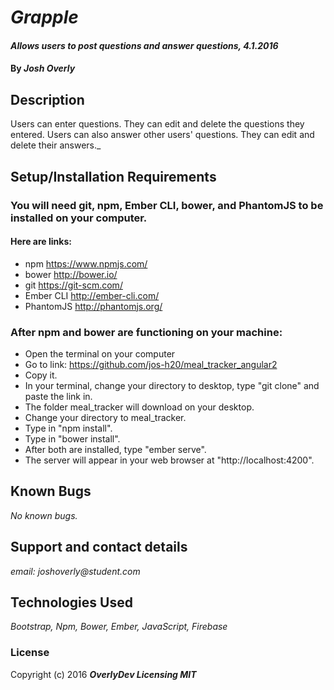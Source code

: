# _Grapple_

#### _Allows users to post questions and answer questions, 4.1.2016_

#### By _**Josh Overly**_

## Description

Users can enter questions. They can edit and delete the questions they entered. Users can also answer other users' questions.  They can edit and delete their answers._

## Setup/Installation Requirements

### You will need git, npm, Ember CLI, bower, and PhantomJS to be installed on your computer.
#### Here are links:
* npm https://www.npmjs.com/
* bower http://bower.io/
* git https://git-scm.com/
* Ember CLI http://ember-cli.com/
* PhantomJS http://phantomjs.org/


### After npm and bower are functioning on your machine:
* Open the terminal on your computer
* Go to link: https://github.com/jos-h20/meal_tracker_angular2
* Copy it.
* In your terminal, change your directory to desktop, type "git clone" and paste the link in.
* The folder meal_tracker will download on your desktop.
* Change your directory to meal_tracker.
* Type in "npm install".
* Type in "bower install".
* After both are installed, type "ember serve".
* The server will appear in your web browser at "http://localhost:4200".

## Known Bugs

_No known bugs._

## Support and contact details

_email: joshoverly@student.com_

## Technologies Used

_Bootstrap, Npm, Bower, Ember, JavaScript, Firebase_

### License

Copyright (c) 2016 **_OverlyDev Licensing MIT_**
